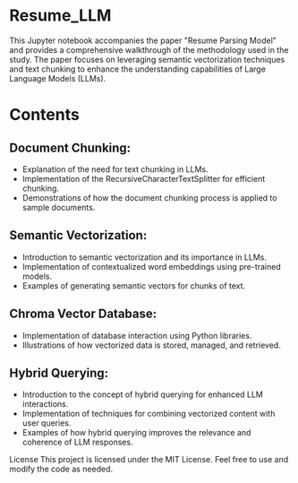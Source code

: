 # Resume_LLM

This Jupyter notebook accompanies the paper "Resume Parsing Model" and provides a comprehensive walkthrough of the methodology used in the study. The paper focuses on leveraging semantic vectorization techniques and text chunking to enhance the understanding capabilities of Large Language Models (LLMs).  

# Contents

## Document Chunking:
- Explanation of the need for text chunking in LLMs.
- Implementation of the RecursiveCharacterTextSplitter for efficient chunking.
- Demonstrations of how the document chunking process is applied to sample documents.

## Semantic Vectorization:
- Introduction to semantic vectorization and its importance in LLMs.
- Implementation of contextualized word embeddings using pre-trained models.
- Examples of generating semantic vectors for chunks of text.

## Chroma Vector Database:
- Implementation of database interaction using Python libraries.
- Illustrations of how vectorized data is stored, managed, and retrieved.

## Hybrid Querying:

- Introduction to the concept of hybrid querying for enhanced LLM interactions.
- Implementation of techniques for combining vectorized content with user queries.
- Examples of how hybrid querying improves the relevance and coherence of LLM responses.

License
This project is licensed under the MIT License. Feel free to use and modify the code as needed.

